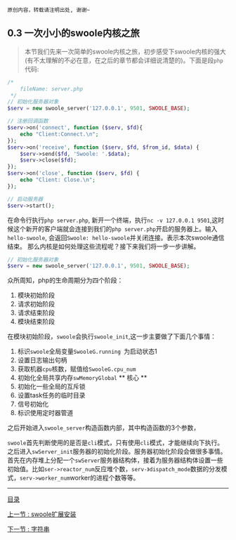 ```
原创内容，转载请注明出处, 谢谢~
```

## 0.3 一次小小的swoole内核之旅

> 本节我们先来一次简单的swoole内核之旅，初步感受下swoole内核的强大(有不太理解的不必在意，在之后的章节都会详细说清楚的)。下面是段`php`代码:

~~~php
/*
	fileName: server.php
 */
// 初始化服务器对象
$serv = new swoole_server('127.0.0.1', 9501, SWOOLE_BASE);

// 注册回调函数
$serv->on('connect', function ($serv, $fd){
    echo "Client:Connect.\n";
});
$serv->on('receive', function ($serv, $fd, $from_id, $data) {
    $serv->send($fd, 'Swoole: '.$data);
    $serv->close($fd);
});
$serv->on('close', function ($serv, $fd) {
    echo "Client: Close.\n";
});

// 启动服务器
$serv->start();
~~~

在命令行执行`php server.php`, 新开一个终端，执行`nc -v 127.0.0.1 9501`,这时候这个新开的客户端就会连接到我们的`php server.php`开启的服务器上。输入`hello-swoole`, 会返回`Swoole: hello-swoole`并关闭连接。表示本次swoole通信结束。
那么内核是如何处理这些流程呢？接下来我们将一步一步讲解。

~~~php
// 初始化服务器对象
$serv = new swoole_server('127.0.0.1', 9501, SWOOLE_BASE);
~~~

众所周知，php的生命周期分为四个阶段：

1. 模块初始阶段
2. 请求初始阶段
3. 请求结束阶段
4. 模块结束阶段

在模块初始阶段，`swoole`会执行`swoole_init`,这一步主要做了下面几个事情：

1. 标识`swoole`全局变量`SwooleG.running `为启动状态1
2. 设置日志输出句柄
3. 获取机器`cpu`核数，赋值给`SwooleG.cpu_num`
4. 初始化全局共享内存`swMemoryGlobal` ** 核心 **
5. 初始化一些全局的互斥锁
6. 设置task任务的临时目录
7. 信号初始化
8. 标识使用定时器管道

之后开始进入`swoole_server`构造函数内部，其中构造函数的3个参数，

`swoole`首先判断使用的是否是`cli`模式，只有使用`cli`模式，才能继续向下执行。之后进入`swServer_init`服务器的初始化阶段。服务器初始化阶段会做很多事情。首先在内存堆上分配一个`swServer`服务器结构体，接着为服务器结构体设置一些初始值。比如`ser->reactor_num`反应堆个数，`serv-》dispatch_mode`数据的分发模式，`serv->worker_num`worker的进程个数等等。


















---

[目录](../README.md)

[上一节 : swoole扩展安装](./02.install.md)

[下一节 : 字符串](../01/01.string.md)